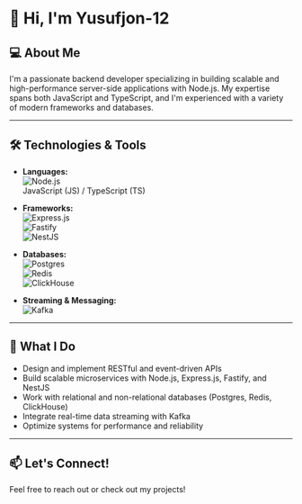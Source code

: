 # 👋 Hi, I'm Yusufjon-12

## 💻 About Me

I'm a passionate backend developer specializing in building scalable and high-performance server-side applications with Node.js. My expertise spans both JavaScript and TypeScript, and I'm experienced with a variety of modern frameworks and databases.

---

## 🛠 Technologies & Tools

- **Languages:**  
  ![Node.js](https://img.shields.io/badge/-Node.js-339933?logo=node.js&logoColor=white)  
  JavaScript (JS) / TypeScript (TS)

- **Frameworks:**  
  ![Express.js](https://img.shields.io/badge/-Express.js-000000?logo=express&logoColor=white)  
  ![Fastify](https://img.shields.io/badge/-Fastify-20232a?logo=fastify)  
  ![NestJS](https://img.shields.io/badge/-NestJS-e0234e?logo=nestjs&logoColor=white)  

- **Databases:**  
  ![Postgres](https://img.shields.io/badge/-Postgres-336791?logo=postgresql&logoColor=white)  
  ![Redis](https://img.shields.io/badge/-Redis-DC382D?logo=redis&logoColor=white)  
  ![ClickHouse](https://img.shields.io/badge/-ClickHouse-FFCC00?logo=clickhouse&logoColor=black)

- **Streaming & Messaging:**  
  ![Kafka](https://img.shields.io/badge/-Kafka-231F20?logo=apache-kafka&logoColor=white)

---

## 🚀 What I Do

- Design and implement RESTful and event-driven APIs
- Build scalable microservices with Node.js, Express.js, Fastify, and NestJS
- Work with relational and non-relational databases (Postgres, Redis, ClickHouse)
- Integrate real-time data streaming with Kafka
- Optimize systems for performance and reliability

---

## 📫 Let's Connect!

Feel free to reach out or check out my projects!
